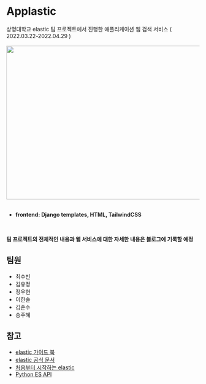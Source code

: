 # Applastic 
상명대학교 elastic 팀 프로젝트에서 진행한 애플리케이션 웹 검색 서비스 ( 2022.03.22-2022.04.29 ) 
<br><br>
<img src="https://user-images.githubusercontent.com/83692497/166096399-d8b7de7a-b505-4c15-b91b-4e6d786e3f5e.JPG" width="700" height="400">
<br><br>

- **frontend: Django templates, HTML, TailwindCSS**
<br>

**팀 프로젝트의 전체적인 내용과 웹 서비스에 대한 자세한 내용은 블로그에 기록할 예정**

## 팀원
- 최수빈
- 김유정
- 정우현
- 이한솔
- 김준수
- 송주혜

## 참고
- [elastic 가이드 북](https://esbook.kimjmin.net/)
- [elastic 공식 문서](https://www.elastic.co/guide/index.html)
- [처음부터 시작하는 elastic](https://www.youtube.com/watch?v=Ks0P49B4OsA&list=PLhFRZgJc2afp0gaUnQf68kJHPXLG16YCf)
- [Python ES API](https://elasticsearch-py.readthedocs.io/en/v8.1.1/)
